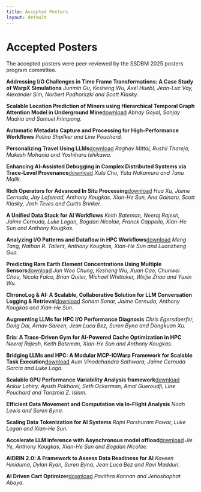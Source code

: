 ```yaml
---
title: Accepted Posters
layout: default
---
```


# Accepted Posters

The accepted posters were peer-reviewed by the SSDBM 2025 posters program committee. 

**Addressing I/O Challenges in Time Frame Transformations: A Case Study of WarpX Simulations**
_Junmin Gu, Kesheng Wu, Axel Huebl, Jean-Luc Vay, Alexander Sim, Norbert Podhorszki and Scott Klasky._

**Scalable Location Prediction of Miners using Hierarchical Temporal Graph Attention Model in Underground Mine**[download](./assets/poster/9850-Goyal.pdf)
_Abhay Goyal, Sanjay Madria and Samuel Frimpong._

**Automatic Metadata Capture and Processing for High-Performance Workflows**
_Polina Shpilker and Line Pouchard._

**Personalizing Travel Using LLMs**[download](./assets/poster/2129-Mittal.pdf)
_Raghav Mittal, Rushil Thareja, Mukesh Mohania and Yoshiharu Ishikawa._

**Enhancing Al-Assisted Debugging in Complex Distributed Systems via Trace-Level Provenance**[download](./assets/poster/2505-Chu.pdf)
_Xulu Chu, Yuta Nakamura and Tanu Malik._

**Rich Operators for Advanced In Situ Processing**[download](./assets/poster/3780_Hua.pdf)
_Hua Xu, Jaime Cernuda, Jay Lofstead, Anthony Kougkas, Xian-He Sun, Ana Gainaru, Scott Klasky, Josh Teves and Curtis Brinker._

**A Unified Data Stack for AI Workflows**
_Keith Bateman, Neeraj Rajesh, Jaime Cernuda, Luke Logan, Bogdan Nicolae, Franck Cappello, Xian-He Sun and Anthony Kougkas._

**Analyzing I/O Patterns and Dataflow in HPC Workflows**[download](./assets/poster/4445-Tang.pdf)
_Meng Tang, Nathan R. Tallent, Anthony Kougkas, Xian-He Sun and Luanzheng Guo._

**Predicting Rare Earth Element Concentrations Using Multiple Sensors**[download](./assets/poster/4681-Chung.pdf)
_Jun Woo Chung, Kesheng Wu, Xuan Cao, Chunwei Chou, Nicola Falco, Brian Quiter, Michael Whittaker, Weijie Zhao and Yuxin Wu._

**ChronoLog & AI: A Scalable, Collaborative Solution for LLM Conversation Logging & Retrieval**[download](./assets/poster/0249-Sonar.pdf)
_Soham Sonar, Jaime Cernuda, Anthony Kougkas and Xian-He Sun._

**Augmenting LLMs for HPC I/O Performance Diagnosis**
_Chris Egersdoerfer, Dong Dai, Arnav Sareen, Jean Luca Bez, Suren Byna and Dongkuan Xu._

**Eris: A Trace-Driven Gym for AI-Powered Cache Optimization in HPC**
_Neeraj Rajesh, Keith Bateman, Xian-He Sun and Anthony Kougkas._

**Bridging LLMs and HPC: A Modular MCP-IOWarp Framework for Scalable Task Execution**[download](./assets/poster/6370-Aum-Sathwara.pdf)
_Aum Vinodchandra Sathwara, Jaime Cernuda Garcia and Luke Loga._

**Scalable GPU Performance Variability Analysis framework**[download](./assets/poster/7066_Lahiry.pdf)
_Ankur Lahiry, Ayush Pokharel, Seth Ockerman, Amal Gueroudji, Line Pouchard and Tanzmia Z. Islam._

**Efficient Data Movement and Computation via In-Flight Analysis**
_Noah Lewis and Suren Byna._

**Scaling Data Tokenization for AI Systems**
_Rajni Parshuram Pawar, Luke Logan and Xian-He Sun._

**Accelerate LLM inference with Asynchronous model offload**[download](./assets/poster/8884-Jie.pdf)
_Jie Ye, Anthony Kougkas, Xian-He Sun and Bogdan Nicolae._

**AIDRIN 2.0: A Framework to Assess Data Readiness for AI**
_Kaveen Hiniduma, Dylan Ryan, Suren Byna, Jean Luca Bez and Ravi Madduri._

**AI Driven Cart Optimizer**[download](./assets/poster/9546_Kannan_Abaya.pdf)
_Pavithra Kannan and Jehoshaphat Abaya._
